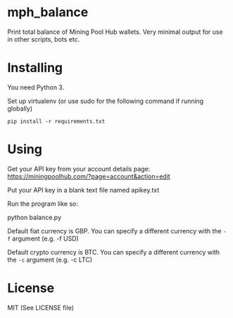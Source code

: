 # mph_balance
Print total balance of Mining Pool Hub wallets. Very minimal output for use in other scripts, bots etc.

# Installing
You need Python 3.

Set up virtualenv (or use sudo for the following command if running globally)

`pip install -r requirements.txt`

# Using
Get your API key from your account details page: https://miningpoolhub.com/?page=account&action=edit

Put your API key in a blank text file named apikey.txt

Run the program like so:

python balance.py

Default fiat currency is GBP. You can specify a different currency with the `-f` argument (e.g. -f USD)

Default crypto currency is BTC. You can specify a different currency with the `-c` argument (e.g. -c LTC)

# License
MIT (See LICENSE file)
